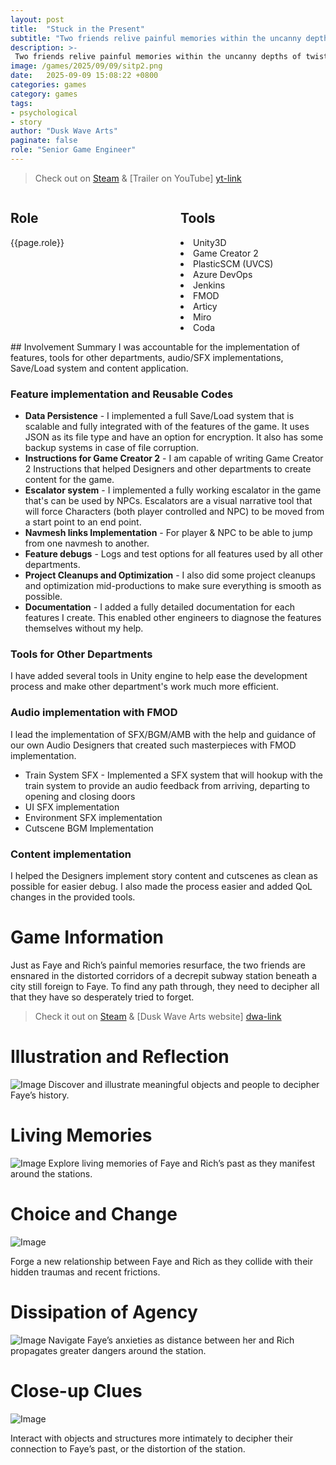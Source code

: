 ```yaml
---
layout: post
title:  "Stuck in the Present"
subtitle: "Two friends relive painful memories within the uncanny depths of twisting subway stations in a large, unfamiliar city."
description: >-
 Two friends relive painful memories within the uncanny depths of twisting subway stations in a large, unfamiliar city.
image: /games/2025/09/09/sitp2.png
date:   2025-09-09 15:08:22 +0800
categories: games
category: games
tags: 
- psychological
- story
author: "Dusk Wave Arts"
paginate: false
role: "Senior Game Engineer"
---
```

> Check out on [Steam][steam-link] &
> [Trailer on YouTube] [yt-link]
<div style="display: flex; justify-content: space-between;">

  <div style="flex: 1; padding-right: 20px;">
    <h2>Role</h2>
	<p>{{page.role}}</p>
  </div>

  <div style="flex: 1; padding-left: 20px;">
    <h2>Tools</h2>
    <p><li>Unity3D</li>
	<li>Game Creator 2</li>
	<li>PlasticSCM (UVCS)</li>
	<li>Azure DevOps</li>
	<li>Jenkins</li>
	<li>FMOD</li>
	<li>Articy</li>
	<li>Miro</li>
	<li>Coda</li></p>
  </div>

</div>
## Involvement Summary
I was accountable for the implementation of features, tools for other departments, audio/SFX implementations, Save/Load system and content application.

### Feature implementation and Reusable Codes
- **Data Persistence** - I implemented a full Save/Load system that is scalable and fully integrated with of the features of the game. It uses JSON as its file type and have an option for encryption. It also has some backup systems in case of file corruption.	
- **Instructions for Game Creator 2** - I am capable of writing Game Creator 2 Instructions that helped Designers and other departments to create content for the game.
- **Escalator system** - I implemented a fully working escalator in the game that's can be used by NPCs. Escalators are a visual narrative tool that will force Characters (both player controlled and NPC) to be moved from a start point to an end point. 
- **Navmesh links Implementation** - For player & NPC to be able to jump from one navmesh to another.
- **Feature debugs** - Logs and test options for all features used by all other departments.
- **Project Cleanups and Optimization** - I also did some project cleanups and optimization mid-productions to make sure everything is smooth as possible.
- **Documentation** - I added a fully detailed documentation for each features I create. This enabled other engineers to diagnose the features themselves without my help.
	
### Tools for Other Departments
I have added several tools in Unity engine to help ease the development process and make other department's work much more efficient.

### Audio implementation with FMOD
I lead the implementation of SFX/BGM/AMB with the help and guidance of our own Audio Designers that created such masterpieces with FMOD implementation.
- Train System SFX - Implemented a SFX system that will hookup with the train system to provide an audio feedback from arriving, departing to opening and closing doors
- UI SFX implementation
- Environment SFX implementation
- Cutscene BGM Implementation

### Content implementation
I helped the Designers implement story content and cutscenes as clean as possible for easier debug. I also made the process easier and added QoL changes in the provided tools.


# Game Information

Just as Faye and Rich’s painful memories resurface, the two friends are ensnared in the distorted corridors of a decrepit subway station beneath a city still foreign to Faye. To find any path through, they need to decipher all that they have so desperately tried to forget.

> Check it out on [Steam][steam-link] &
> [Dusk Wave Arts website] [dwa-link]

# Illustration and Reflection
![Image](/games/2025/09/09/sitp3.gif)
Discover and illustrate meaningful objects and people to decipher Faye’s history.

# Living Memories
![Image](/games/2025/09/09/sitp4.gif)
Explore living memories of Faye and Rich’s past as they manifest around the stations.

# Choice and Change
![Image](/games/2025/09/09/sitp.gif)

Forge a new relationship between Faye and Rich as they collide with their hidden traumas and recent frictions.

# Dissipation of Agency
![Image](/games/2025/09/09/sitp5.gif)
Navigate Faye’s anxieties as distance between her and Rich propagates greater dangers around the station.

# Close-up Clues
![Image](/games/2025/09/09/sitp2.gif)

Interact with objects and structures more intimately to decipher their connection to Faye’s past, or the distortion of the station.

[steam-link]: https://store.steampowered.com/app/2980980/Stuck_in_the_Present/
[dwa-link]: https://duskwavearts.com/
[yt-link]: https://youtu.be/IMNZuznmC4M